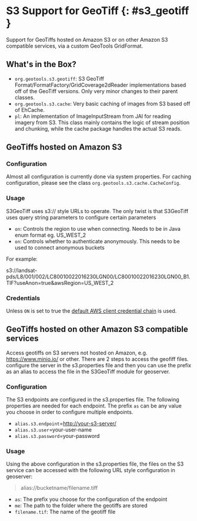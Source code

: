 # S3 Support for GeoTiff {: #s3_geotiff }

Support for GeoTiffs hosted on Amazon S3 or on other Amazon S3 compatible services, via a custom GeoTools GridFormat.

## What's in the Box?

-   `org.geotools.s3.geotiff`: S3 GeoTiff Format/FormatFactory/GridCoverage2dReader implementations based off of the GeoTiff versions. Only very minor changes to their parent classes.
-   `org.geotools.s3.cache`: Very basic caching of images from S3 based off of EhCache.
-   `pl`: An implementation of ImageInputStream from JAI for reading imagery from S3. This class mainly contains the logic of stream position and chunking, while the cache package handles the actual S3 reads.

## GeoTiffs hosted on Amazon S3

### Configuration

Almost all configuration is currently done via system properties. For caching configuration, please see the class ``org.geotools.s3.cache.CacheConfig``.

### Usage

S3GeoTiff uses s3:// style URLs to operate. The only twist is that S3GeoTiff uses query string parameters to configure certain parameters

-   `on`: Controls the region to use when connecting. Needs to be in Java enum format eg. US_WEST_2
-   `on`: Controls whether to authenticate anonymously. This needs to be used to connect anonymous buckets

For example:

s3://landsat-pds/L8/001/002/LC80010022016230LGN00/LC80010022016230LGN00_B1.TIF?useAnon=true&awsRegion=US_WEST_2

### Credentials

Unless `ON` is set to true the [default AWS client credential chain](<http://docs.aws.amazon.com/sdk-for-java/v1/developer-guide/credentials.html#using-the-default-credential-provider-chain>) is used.

## GeoTiffs hosted on other Amazon S3 compatible services

Access geotiffs on S3 servers not hosted on Amazon, e.g. <https://www.minio.io/> or other. There are 2 steps to access the geofiff files. configure the server in the s3.properties file and then you can use the prefix as an alias to access the file in the S3GeoTiff module for geoserver.

### Configuration

The S3 endpoints are configured in the s3.properties file. The following properties are needed for each endpoint. The prefix `as` can be any value you choose in order to configure multiple endpoints.

-   ``alias.s3.endpoint``=<http://your-s3-server/>
-   ``alias.s3.user``=your-user-name
-   ``alias.s3.password``=your-password

### Usage

Using the above configuration in the s3.properties file, the files on the S3 service can be accessed with the following URL style configuration in geoserver:

> alias://bucketname/filename.tiff

-   `as`: The prefix you choose for the configuration of the endpoint
-   `me`: The path to the folder where the geotiffs are stored
-   `filename.tif`: The name of the geotiff file

